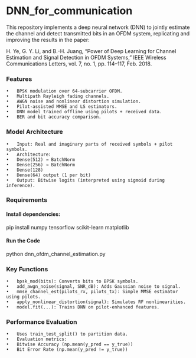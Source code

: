 # DNN_for_communication
This repository implements a deep neural network (DNN) to jointly estimate the channel and detect transmitted bits in an OFDM system, replicating and improving the results in the paper:

H. Ye, G. Y. Li, and B.-H. Juang,
“Power of Deep Learning for Channel Estimation and Signal Detection in OFDM Systems,”
IEEE Wireless Communications Letters, vol. 7, no. 1, pp. 114–117, Feb. 2018.

### Features
	•	BPSK modulation over 64-subcarrier OFDM.
	•	Multipath Rayleigh fading channels.
	•	AWGN noise and nonlinear distortion simulation.
	•	Pilot-assisted MMSE and LS estimators.
	•	DNN model trained offline using pilots + received data.
	•	BER and bit accuracy comparison.

### Model Architecture
	•	Input: Real and imaginary parts of received symbols + pilot symbols.
	•	Architecture:
	•	Dense(512) → BatchNorm
	•	Dense(256) → BatchNorm
	•	Dense(128)
	•	Dense(64) output (1 per bit)
	•	Output: Bitwise logits (interpreted using sigmoid during inference).
### Requirements

#### Install dependencies:
pip install numpy tensorflow scikit-learn matplotlib
#### Run the Code
python dnn_ofdm_channel_estimation.py

### Key Functions
	•	bpsk_mod(bits): Converts bits to BPSK symbols.
	•	add_awgn_noise(signal, SNR_dB): Adds Gaussian noise to signal.
	•	mmse_channel_est(pilots_rx, pilots_tx): Simple MMSE estimator using pilots.
	•	apply_nonlinear_distortion(signal): Simulates RF nonlinearities.
	•	model.fit(...): Trains DNN on pilot-enhanced features.

 ### Performance Evaluation
	•	Uses train_test_split() to partition data.
	•	Evaluation metrics:
	•	Bitwise Accuracy (np.mean(y_pred == y_true))
	•	Bit Error Rate (np.mean(y_pred != y_true))

